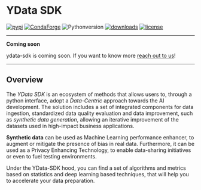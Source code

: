 # YData SDK

[![pypi](https://img.shields.io/pypi/v/ydata-sdk)](https://pypi.org/project/ydata-sdk)
[![CondaForge](https://img.shields.io/conda/v/conda-forge/pydantic.svg)](https://anaconda.org/conda-forge/pydantic)
![Pythonversion](https://img.shields.io/badge/python-3.8%20%7C%203.9%20%7C%203.10-blue)
[![downloads](https://pepy.tech/badge/pydantic/month)](https://pepy.tech/project/pydantic)
[![license](https://img.shields.io/github/license/pydantic/pydantic.svg)](https://github.com/pydantic/pydantic/blob/main/LICENSE)

---
**Coming soon**

ydata-sdk is coming soon. If you want to know more [reach out to us](https://ydata.ai/contact-us)!

---


## Overview

The *YData SDK* is an ecosystem of methods that allows users to, through a python interface, adopt a *Data-Centric* approach towards the AI development. The solution includes a set of integrated components for data ingestion, standardized data quality evaluation and data improvement, such as *synthetic data generation*, allowing an iterative improvement of the datasets used in high-impact business applications.

**Synthetic data** can be used as Machine Learning performance enhancer, to augment or mitigate the presence of bias in real data. Furthermore, it can be used as a Privacy Enhancing Technology, to enable data-sharing initiatives or even to fuel testing environments.

Under the YData-SDK hood, you can find a set of algorithms and metrics based on statistics and deep learning based techniques, that will help you to accelerate your data preparation.
